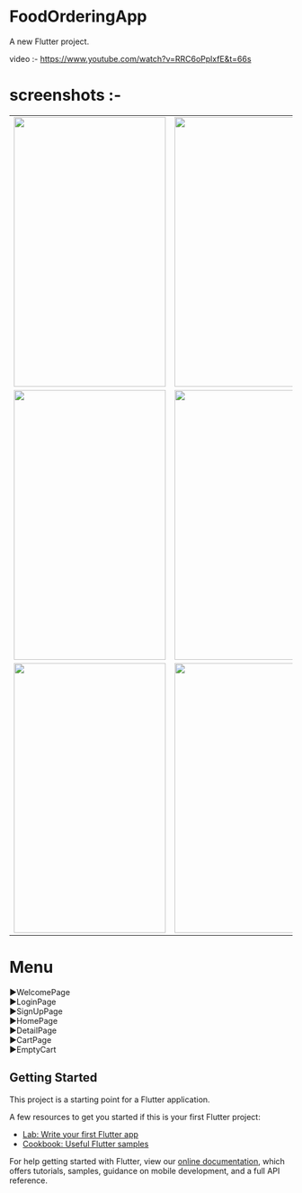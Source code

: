 # FoodOrderingApp

A new Flutter project.

video :- https://www.youtube.com/watch?v=RRC6oPplxfE&t=66s

# screenshots :- 
<table>

  <tr>
    <td><img src="https://user-images.githubusercontent.com/55824155/114508228-bf422800-9c51-11eb-9341-561947d1f706.jpg" width=270 height=480></td>
    <td><img src="https://user-images.githubusercontent.com/55824155/114508245-c406dc00-9c51-11eb-944f-1f4137c86d35.jpg" width=270 height=480></td>
    <td><img src="https://user-images.githubusercontent.com/55824155/114508264-c79a6300-9c51-11eb-8a2d-6685723992bb.png" width=270 height=480></td>
  </tr>
    <tr>
    <td><img src="https://user-images.githubusercontent.com/55824155/114508286-cc5f1700-9c51-11eb-81ef-418d0f0efe72.jpg" width=270 height=480></td>
    <td><img src="https://user-images.githubusercontent.com/55824155/114508296-cf5a0780-9c51-11eb-9172-833ff0eeec78.png" width=270 height=480></td>
    <td><img src="https://user-images.githubusercontent.com/55824155/114508305-d2ed8e80-9c51-11eb-9f73-8217c8929235.jpg" width=270 height=480></td>
  </tr>
    <tr>
    <td><img src="https://user-images.githubusercontent.com/55824155/114508318-d6811580-9c51-11eb-9bb1-876a14541706.png" width=270 height=480></td>
    <td><img src="https://user-images.githubusercontent.com/55824155/114508327-d8e36f80-9c51-11eb-861e-e70c9b280f2c.jpg" width=270 height=480></td>
    <td><img src="https://user-images.githubusercontent.com/55824155/114523677-1f40ca80-9c62-11eb-9e8a-77be5f727391.png" width=270 height=480></td>
  </tr>
 </table>

# Menu
▶️WelcomePage     
▶️LoginPage      
▶️SignUpPage     
▶️HomePage     
▶️DetailPage   
▶️CartPage    
▶️EmptyCart  

## Getting Started

This project is a starting point for a Flutter application.

A few resources to get you started if this is your first Flutter project:

- [Lab: Write your first Flutter app](https://flutter.dev/docs/get-started/codelab)
- [Cookbook: Useful Flutter samples](https://flutter.dev/docs/cookbook)

For help getting started with Flutter, view our
[online documentation](https://flutter.dev/docs), which offers tutorials,
samples, guidance on mobile development, and a full API reference.
